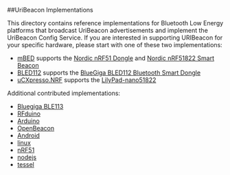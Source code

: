 ##UriBeacon Implementations

This directory contains reference implementations for  Bluetooth Low Energy
platforms that broadcast UriBeacon advertisements and implement the UriBeacon Config Service. If you are interested in supporting URIBeacon for your specific hardware, please start with one of these two implementations:

* [mBED](mbed) supports the [Nordic nRF51 Dongle](http://developer.mbed.org/platforms/Nordic-nRF51-Dongle/) and [Nordic nRF51822 Smart Beacon](https://www.nordicsemi.com/eng/Products/Bluetooth-Smart-Bluetooth-low-energy/nRF51822-Bluetooth-Smart-Beacon-Kit)
* [BLED112](BLED112) supports the [BlueGiga BLED112 Bluetooth Smart Dongle](https://www.bluegiga.com/en-US/products/bluetooth-4.0-modules/bled112-bluetooth-smart-dongle/)
* [uCXpresso.NRF](LilyPad-nano51822) supports the [LilyPad-nano51822](http://www.embeda.com.tw/ucxpresso/?article=2-3-google-uribeacon-project)

Additional contributed implementations:

* [Bluegiga BLE113](BLE113)
* [RFduino](RFduino)
* [Arduino](arduino)
* [OpenBeacon](OpenBeacon)
* [Android](android)
* [linux](linux)
* [nRF51](nRF51)
* [nodejs](nodejs)
* [tessel](tessel)
